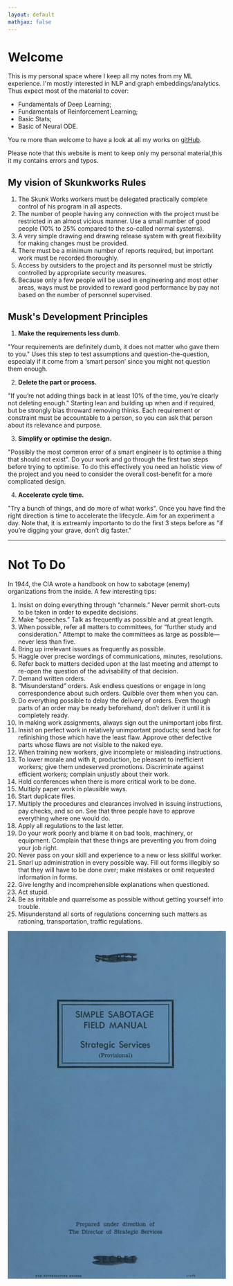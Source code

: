 ```yaml
---
layout: default
mathjax: false
---
```


# Welcome

This is my personal space where I keep all my notes from my ML experience. I'm mostly interested in NLP and graph embeddings/analytics. Thus expect most of the material to cover:
* Fundamentals of Deep Learning;
* Fundamentals of Reinforcement Learning;
* Basic Stats;
* Basic of Neural ODE.

You re more than welcome to have a look at all my works on [gitHub](https://github.com/andompesta).

Please note that this website is ment to keep only my personal material,this it my contains errors and typos.


## My vision of Skunkworks Rules

1. The Skunk Works workers must be delegated practically complete control of his program in all aspects.
2. The number of people having any connection with the project must be restricted in an almost vicious manner. Use a small number of good people (10% to 25% compared to the so-called normal systems).
3. A very simple drawing and drawing release system with great flexibility for making changes must be provided.
4. There must be a minimum number of reports required, but important work must be recorded thoroughly.
5. Access by outsiders to the project and its personnel must be strictly controlled by appropriate security measures.
6. Because only a few people will be used in engineering and most other areas, ways must be provided to reward good performance by pay not based on the number of personnel supervised.

## Musk's Development Principles

1) **Make the requirements less dumb**.

"Your requirements are definitely dumb, it does not matter who gave them to you." Uses this step to test assumptions and question-the-question, especialy if it come from a ‘smart person’ since you might not question them enough.

2) **Delete the part or process.**

"If you’re not adding things back in at least 10% of the time, you’re clearly not deleting enough." 
Starting lean and building up when and if required, but be strongly bias throward removing thinks. Each requirement or constraint must be accountable to a person, so you can ask that person about its relevance and purpose.

3) **Simplify or optimise the design.**

"Possibly the most common error of a smart engineer is to optimise a thing that should not exist".
Do your work and go through the first two steps before trying to optimise.
To do this effectively you need an holistic view of the project and you need to consider the overall cost-benefit for a more complicated design.

4) **Accelerate cycle time.**

"Try a bunch of things, and do more of what works". Once you have find the right direction is time to accelerate the lifecycle. Aim for an experiment a day. Note that, it is extreamly importanto to do the first 3 steps before as "if you’re digging your grave, don’t dig faster."

---

# Not To Do

In 1944, the CIA wrote a handbook on how to sabotage (enemy) organizations from the inside. A few interesting tips:

 1. Insist on doing everything through “channels.” Never permit short-cuts to be taken in order to expedite decisions.
 2. Make “speeches.” Talk as frequently as possible and at great length.
 3. When possible, refer all matters to committees, for “further study and consideration.” Attempt to make the committees as large as possible—never less than five.
 4. Bring up irrelevant issues as frequently as possible.
 5. Haggle over precise wordings of communications, minutes, resolutions.
 6. Refer back to matters decided upon at the last meeting and attempt to re-open the question of the advisability of that decision.
 7. Demand written orders.
 8. “Misunderstand” orders. Ask endless questions or engage in long correspondence about such orders. Quibble over them when you can.
 9. Do everything possible to delay the delivery of orders. Even though parts of an order may be ready beforehand, don’t deliver it until it is completely ready.
 10. In making work assignments, always sign out the unimportant jobs first.
 11. Insist on perfect work in relatively unimportant products; send back for refinishing those which have the least flaw. Approve other defective parts whose flaws are not visible to the naked eye.
 12. When training new workers, give incomplete or misleading instructions.
 13. To lower morale and with it, production, be pleasant to inefficient workers; give them undeserved promotions. Discriminate against efficient workers; complain unjustly about their work.
 14. Hold conferences when there is more critical work to be done.
 15. Multiply paper work in plausible ways.
 16. Start duplicate files.
 17. Multiply the procedures and clearances involved in issuing instructions, pay checks, and so on. See that three people have to approve everything where one would do.
 18. Apply all regulations to the last letter.
 19. Do your work poorly and blame it on bad tools, machinery, or equipment. Complain that these things are preventing you from doing your job right.
 20. Never pass on your skill and experience to a new or less skillful worker.
 21. Snarl up administration in every possible way. Fill out forms illegibly so that they will have to be done over; make mistakes or omit requested information in forms.
 22. Give lengthy and incomprehensible explanations when questioned.
 23. Act stupid.
 24. Be as irritable and quarrelsome as possible without getting yourself into trouble.
 25. Misunderstand all sorts of regulations concerning such matters as rationing, transportation, traffic regulations.


![alt text](assets/img/handbook.jpeg)


<!-- sticazzi

{{ site.baseurl}}{% post_url 2020-12-22-second %}

Text can be **bold**, _italic_, or ~~strikethrough~~.

[Link to another page](./another-page.html).

There should be whitespace between paragraphs.

There should be whitespace between paragraphs. We recommend including a README, or a file with information about your project.

# Header 1

This is a normal paragraph following a header. GitHub is a code hosting platform for version control and collaboration. It lets you and others work together on projects from anywhere.

## Header 2

> This is a blockquote following a header.
>
> When something is important enough, you do it even if the odds are not in your favor.

### Header 3

```js
// Javascript code with syntax highlighting.
var fun = function lang(l) {
  dateformat.i18n = require('./lang/' + l)
  return true;
}
```

```ruby
# Ruby code with syntax highlighting
GitHubPages::Dependencies.gems.each do |gem, version|
  s.add_dependency(gem, "= #{version}")
end
```

#### Header 4

*   This is an unordered list following a header.
*   This is an unordered list following a header.
*   This is an unordered list following a header.

##### Header 5

1.  This is an ordered list following a header.
2.  This is an ordered list following a header.
3.  This is an ordered list following a header.

###### Header 6

| head1        | head two          | three |
|:-------------|:------------------|:------|
| ok           | good swedish fish | nice  |
| out of stock | good and plenty   | nice  |
| ok           | good `oreos`      | hmm   |
| ok           | good `zoute` drop | yumm  |

### There's a horizontal rule below this.

* * *

### Here is an unordered list:

*   Item foo
*   Item bar
*   Item baz
*   Item zip

### And an ordered list:

1.  Item one
1.  Item two
1.  Item three
1.  Item four

### And a nested list:

- level 1 item
  - level 2 item
  - level 2 item
    - level 3 item
    - level 3 item
- level 1 item
  - level 2 item
  - level 2 item
  - level 2 item
- level 1 item
  - level 2 item
  - level 2 item
- level 1 item

### Small image

![Octocat](https://github.githubassets.com/images/icons/emoji/octocat.png)

### Large image

![Branching](https://guides.github.com/activities/hello-world/branching.png)


### Definition lists can be used with HTML syntax.

<dl>
<dt>Name</dt>
<dd>Godzilla</dd>
<dt>Born</dt>
<dd>1952</dd>
<dt>Birthplace</dt>
<dd>Japan</dd>
<dt>Color</dt>
<dd>Green</dd>
</dl>

```
Long, single-line code blocks should not wrap. They should horizontally scroll if they are too long. This line should be long enough to demonstrate this.
```

```
The final element.
``` -->

